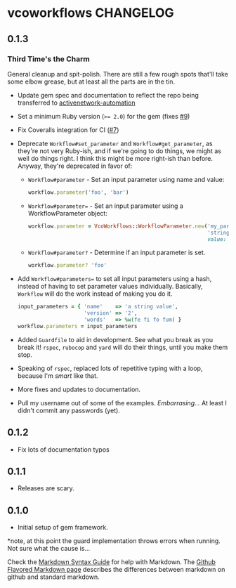 vcoworkflows CHANGELOG
================

## 0.1.3

### Third Time's the Charm

General cleanup and spit-polish. There are still a few rough spots that'll take some elbow grease, but at least all the parts are in the tin.

- Update gem spec and documentation to reflect the repo being transferred to [activenetwork-automation](https://github.com/activenetwork-automation)
- Set a minimum Ruby version (`>= 2.0`) for the gem (fixes [#9](https://github.com/activenetwork-automation/vcoworkflows/issues/9))
- Fix Coveralls integration for CI ([#7](https://github.com/activenetwork-automation/vcoworkflows/issues/7))
- Deprecate `Workflow#set_parameter` and `Workflow#get_parameter`, as they're not very Ruby-ish, and if we're going to do things, we might as well do things right. I think this might be more right-ish than before. Anyway, they're deprecated in favor of:
  - `Workflow#parameter` - Set an input parameter using name and value:
    ```ruby
    workflow.parameter('foo', 'bar')
    ```

  - `Workflow#parameter=` - Set an input parameter using a WorkflowParameter object:
    ```ruby
    workflow.parameter = VcoWorkflows::WorkflowParameter.new('my_parameter',
                                                             'string',
                                                             value: 'foo')
    ```

  - `Workflow#parameter?` - Determine if an input parameter is set.
    ```ruby
    workflow.parameter? 'foo'
    ```

- Add `Workflow#parameters=` to set all input parameters using a hash, instead of having to set parameter values individually. Basically, `Workflow` will do the work instead of making you do it.
  ```ruby
  input_parameters = { 'name'    => 'a string value',
                       'version' => '2',
                       'words'   => %w(fe fi fo fum) }
  workflow.parameters = input_parameters
  ```

- Added `Guardfile` to aid in development. See what you break as you break it! `rspec`, `rubocop` and `yard` will do their things, until you make them stop.
- Speaking of `rspec`, replaced lots of repetitive typing with a loop, because I'm *smart* like that.
- More fixes and updates to documentation.
- Pull my username out of some of the examples. *Embarrasing...* At least I didn't commit any passwords (yet).

## 0.1.2

- Fix lots of documentation typos

## 0.1.1

- Releases are scary.

## 0.1.0

* Initial setup of gem framework.

*note, at this point the guard implementation throws errors when running. Not sure what the cause is...


Check the [Markdown Syntax Guide](http://daringfireball.net/projects/markdown/syntax) for help with Markdown.
The [Github Flavored Markdown page](http://github.github.com/github-flavored-markdown/) describes the differences between markdown on github and standard markdown.
